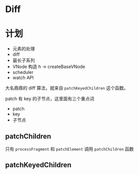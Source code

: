 # Diff

# 计划
- 元素的处理
- diff
- 最长子系列
- VNode 构造 h -> createBaseVNode
- scheduler
- watch API

大名鼎鼎的 diff 算法，就来自 `patchKeyedChildren` 这个函数。

patch 有 key 的子节点，这里面有三个重点词
- patch
- key
- 子节点


## patchChildren

只有 `processFragment` 和 `patchElement` 调用 `patchChildren` 函数


## patchKeyedChildren

```ts


```